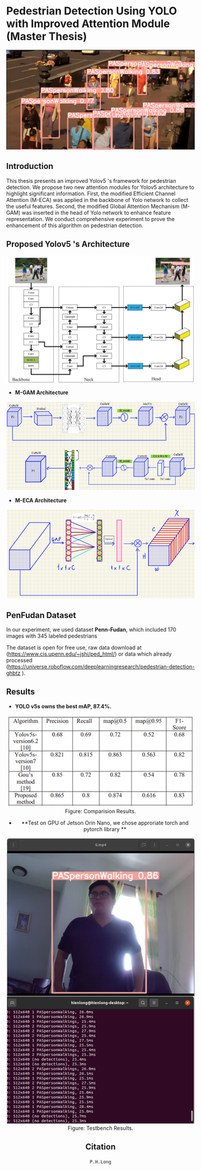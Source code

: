 # Pedestrian Detection Using YOLO with Improved Attention Module (Master Thesis)

![avatar](figures/russia_5.png)

## Introduction

This thesis presents an improved Yolov5 's framework for pedestrian detection. We propose two new attention modules for Yolov5 architecture to highlight significant information. First, the modified Efficient Channel Attention (M-ECA) was applied in the backbone of Yolo network to collect the useful features. Second, the modified Global Attention Mechanism (M-GAM) was inserted in the head of Yolo network to enhance feature representation. We conduct comprehensive experiment to prove the enhancement of this algorithm on pedestrian detection.

## Proposed Yolov5 's Architecture

![avatar](figures/arhitecture.png)

- **M-GAM Architecture**

![avatar](figures/M_GAM.png)

- **M-ECA Architecture**

![avatar](figures/M_ECA.png)

## PenFudan  Dataset

In our experiment, we used dataset **Penn-Fudan**, which included 170 images with 345 labeled pedestrians



The dataset is open for free use, raw data download at (https://www.cis.upenn.edu/~jshi/ped_html/) or data which already processed (https://universe.roboflow.com/deeplearningresearch/pedestrian-detection-ghbtz ). 




## Results

- **YOLO v5s owns the best mAP, 87.4%.**

<center><img src="figures/result.png"/> 

<div align=center>Figure: Comparision Results.</div>

- **Test on GPU of Jetson Orin Nano, we chose approriate torch and pytorch library **

<center><img src="figures/system.png"/> 

<div align=center>Figure: Testbench Results.</div>


## Citation
`
P.H.Long
`



